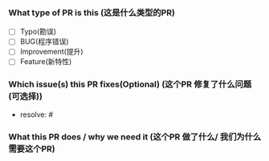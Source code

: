 ### What type of PR is this (这是什么类型的PR)

- [ ] Typo(勘误)
- [ ] BUG(程序错误)
- [ ] Improvement(提升)
- [ ] Feature(新特性)

### Which issue(s) this PR fixes(Optional) (这个PR 修复了什么问题 (可选择))

* resolve: #

### What this PR does / why we need it (这个PR 做了什么/ 我们为什么需要这个PR)

